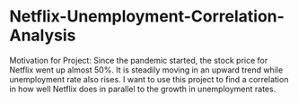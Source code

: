 # Netflix-Unemployment-Correlation-Analysis
Motivation for Project: Since the pandemic started, the stock price for Netflix went up almost 50%. It is steadily moving in an upward trend while unemployment rate also rises. I want to use this project to find a correlation in how well Netflix does in parallel to the growth in unemployment rates.
